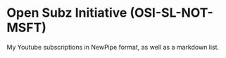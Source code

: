 # Open Subz Initiative (OSI-SL-NOT-MSFT)
My Youtube subscriptions in NewPipe format, as well as a markdown list.

